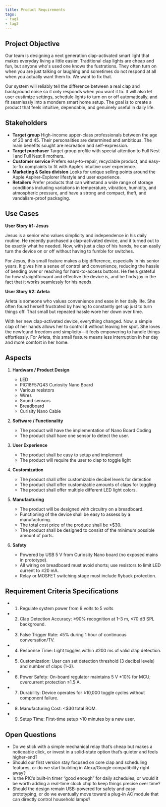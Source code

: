 ```yaml
---
title: Product Requirements
tags:
- tag1
- tag2
---
```


## Project Objective

Our team is designing a next generation clap-activated smart light that makes everyday living a little easier. Traditional clap lights are cheap and fun, but anyone who's used one knows the fustrations. They often turn on when you are just talking or laughing and sometimes do not respond at all when you actually want them to. We want to fix that.

Our system will reliably tell the difference between a real clap and background noise so it only responds when you want it to. It will also let user custimize settings, schedule lights to turn on or off automatically, and fit seamlessly into a mondern smart home setup. The goal is to create a product that feels intuitive, dependable, and genuinely useful in daily life.

## Stakeholders

- **Target group** High-income upper-class professionals between the age of 20 and 45. Their personalities are determined and ambitious. The main benefits sought are recreation and self-expression.
- **Target purchaser** Target group profile with special attention to Full Nest I and Full Nest II mothers.
- **Customer service** Prefers easy-to-repair, recyclable product, and easy-to-fix complaints to fit with Apple’s intuitive user experience.
- **Marketing & Sales division** Looks for unique selling points around the Apple Aspirer-Explorer lifestyle and user experience.
- **Retailers** Prefer products that can withstand a wide range of storage conditions including variations in temperature, vibration, humidity, and atmospheric pressure, and have a strong and compact, theft, and vandalism-proof packaging.


## Use Cases

**User Story #1: Jesus**

Jesus is a senior who values simplicity and independence in his daily routine. He recently purchased a clap-activated device, and it turned out to be exactly what he needed. Now, with just a clap of his hands, he can easily turn the device on or off without having to fumble for switches.

For Jesus, this small feature makes a big difference, especially in his senior years. It gives him a sense of control and convenience, reducing the hassle of bending over or reaching for hard-to-access buttons. He feels grateful for how straightforward and effective the device is, and he finds joy in the fact that it works seamlessly for his needs.

**User Story #2: Arleta**

Arleta is someone who values convenience and ease in her daily life. She often found herself frustrated by having to constantly get up just to turn things off. That small but repeated hassle wore her down over time.

With her new clap-activated device, everything changed. Now, a simple clap of her hands allows her to control it without leaving her spot. She loves the newfound freedom and simplicity—it feels empowering to handle things effortlessly. For Arleta, this small feature means less interruption in her day and more comfort in her home.

## Aspects

1. **Hardware / Product Design**
      * LED
      * PIC18F57Q43 Curiosity Nano Board
      * Various resistors
      * Wires
      * Sound sensors
      * Breadboard
      * Curisity Nano Cable
 
2. **Software / Functionality**
      * The product will have the implementation of Nano Board Coding
      * The product shall have one sensor to detect the user.

3. **User Experience**
      * The product shall be easy to setup and implement
      * The product will require the user to clap to toggle light

4. **Customization**
      * The product shall offer customizable decibel levels for detection
      * The product shall offer customizable amounts of claps for toggling
      * The product shall offer multiple different LED light colors.

5. **Manufacturing**
      * The product will be designed with circuitry on a breadboard.
      * Functioning of the device shall be easy to assess by a manufacturing.
      * The total cost price of the produce shall be <$30.
      * The product shall be designed to consist of the minimum possible amount of parts.


6. **Safety**
      * Powered by USB 5 V from Curiosity Nano board (no exposed mains in prototype).
      * All wiring on breadboard must avoid shorts; use resistors to limit LED current to ≤20 mA.
      * Relay or MOSFET switching stage must include flyback protection.

## Requirement Criteria Specifications

* 1. Regulate system power from 9 volts to 5 volts
* 2. Clap Detection Accuracy: ≥90% recognition at 1–3 m, ≤70 dB SPL background.
* 3. False Trigger Rate: ≤5% during 1 hour of continuous conversation/TV.
* 4. Response Time: Light toggles within ≤200 ms of valid clap detection.
* 5. Customization: User can set detection threshold (3 decibel levels) and number of claps (1–3).
* 6. Power Safety: On-board regulator maintains 5 V ±10% for MCU; overcurrent protection ≤1.5 A.
* 7. Durability: Device operates for ≥10,000 toggle cycles without component failure.
* 8. Manufacturing Cost: <$30 total BOM.
* 9. Setup Time: First-time setup ≤10 minutes by a new user.

## Open Questions

* Do we stick with a simple mechanical relay that’s cheap but makes a noticeable click, or invest in a solid-state option that’s quieter and feels higher-end?
* Should our first version stay focused on core clap and scheduling features, or do we start building in Alexa/Google compatibility right away?
* Is the PIC’s built-in timer “good enough” for daily schedules, or would it be worth adding a real-time clock chip to keep things precise over time?
* Should the design remain USB-powered for safety and easy prototyping, or do we eventually move toward a plug-in AC module that can directly control household lamps?
